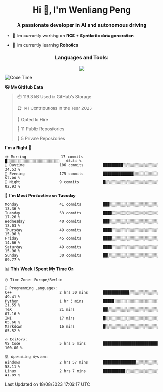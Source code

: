 <h1 align="center">Hi 👋, I'm Wenliang Peng</h1>
<h3 align="center">A passionate developer in AI and autonomous driving</h3>

- 🔭 I’m currently working on **ROS + Synthetic data generation**

- 🌱 I’m currently learning **Robotics**

<!-- <h3 align="left">Connect with me:</h3> -->
<!-- <p align="left">
</p> -->

<h3 align="center">Languages and Tools:</h3>
<p align="center">
  <a href="https://skillicons.dev">
    <img src="https://skillicons.dev/icons?i=cpp,ros,docker,azure,git,linux,py,pytorch,cmake,githubactions,powershell,md&perline=6" />
  </a>
</p>


<!-- <p><img align="center" src="https://github-readme-stats.vercel.app/api/top-langs?username=bpwl0121&show_icons=true&locale=en&layout=compact" alt="bpwl0121" /></p> -->

<!-- <p><img align="center" src="https://github-readme-streak-stats.herokuapp.com/?user=bpwl0121&" alt="bpwl0121" /></p> -->

<!--START_SECTION:waka-->
![Code Time](http://img.shields.io/badge/Code%20Time-136%20hrs%2023%20mins-blue)

**🐱 My GitHub Data** 

> 📦 119.3 kB Used in GitHub's Storage 
 > 
> 🏆 141 Contributions in the Year 2023
 > 
> 💼 Opted to Hire
 > 
> 📜 11 Public Repositories 
 > 
> 🔑 5 Private Repositories 
 > 
**I'm a Night 🦉** 

```text
🌞 Morning                17 commits          █░░░░░░░░░░░░░░░░░░░░░░░░   05.54 % 
🌆 Daytime                106 commits         █████████░░░░░░░░░░░░░░░░   34.53 % 
🌃 Evening                175 commits         ██████████████░░░░░░░░░░░   57.00 % 
🌙 Night                  9 commits           █░░░░░░░░░░░░░░░░░░░░░░░░   02.93 % 
```
📅 **I'm Most Productive on Tuesday** 

```text
Monday                   41 commits          ███░░░░░░░░░░░░░░░░░░░░░░   13.36 % 
Tuesday                  53 commits          ████░░░░░░░░░░░░░░░░░░░░░   17.26 % 
Wednesday                40 commits          ███░░░░░░░░░░░░░░░░░░░░░░   13.03 % 
Thursday                 49 commits          ████░░░░░░░░░░░░░░░░░░░░░   15.96 % 
Friday                   45 commits          ████░░░░░░░░░░░░░░░░░░░░░   14.66 % 
Saturday                 49 commits          ████░░░░░░░░░░░░░░░░░░░░░   15.96 % 
Sunday                   30 commits          ██░░░░░░░░░░░░░░░░░░░░░░░   09.77 % 
```


📊 **This Week I Spent My Time On** 

```text
🕑︎ Time Zone: Europe/Berlin

💬 Programming Languages: 
C++                      2 hrs 30 mins       ████████████░░░░░░░░░░░░░   49.41 % 
Python                   1 hr 5 mins         █████░░░░░░░░░░░░░░░░░░░░   21.55 % 
TeX                      21 mins             ██░░░░░░░░░░░░░░░░░░░░░░░   07.16 % 
INI                      17 mins             █░░░░░░░░░░░░░░░░░░░░░░░░   05.66 % 
Markdown                 16 mins             █░░░░░░░░░░░░░░░░░░░░░░░░   05.52 % 

🔥 Editors: 
VS Code                  5 hrs 5 mins        █████████████████████████   100.00 % 

💻 Operating System: 
Windows                  2 hrs 57 mins       ███████████████░░░░░░░░░░   58.11 % 
Linux                    2 hrs 7 mins        ██████████░░░░░░░░░░░░░░░   41.89 % 
```


 Last Updated on 18/08/2023 17:06:17 UTC
<!--END_SECTION:waka-->
